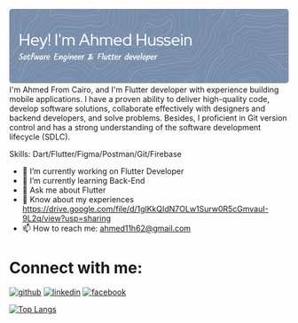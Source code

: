 ![Banner](banner.png)
I'm Ahmed From Cairo, and I'm Flutter developer with experience building mobile applications. I have a proven ability to deliver high-quality code, develop software solutions, collaborate effectively with designers and backend developers, and solve problems. Besides, I proficient in Git version control and has a strong understanding of the software development lifecycle (SDLC).

Skills: Dart/Flutter/Figma/Postman/Git/Firebase

- 🔭 I’m currently working on Flutter Developer 
- 🌱 I’m currently learning Back-End 
- 💬 Ask me about Flutter 
- 📄 Know about my experiences https://drive.google.com/file/d/1glKkQIdN7OLw1Surw0R5cGmvauI-9L2q/view?usp=sharing
- 📫 How to reach me: ahmed11h62@gmail.com 

# Connect with me:
[<img src='https://cdn.jsdelivr.net/npm/simple-icons@3.0.1/icons/github.svg' alt='github' height='40'>](https://github.com/AhmedHusseinHafez)  [<img src='https://cdn.jsdelivr.net/npm/simple-icons@3.0.1/icons/linkedin.svg' alt='linkedin' height='40'>](https://www.linkedin.com/in/http://www.linkedin.com/in/ahmed-hussein‬‏-2055b2201/)  [<img src='https://cdn.jsdelivr.net/npm/simple-icons@3.0.1/icons/facebook.svg' alt='facebook' height='40'>](https://www.facebook.com/https://www.facebook.com/Ahmed.h.h.2000)  

[![Top Langs](https://github-readme-stats.vercel.app/api/top-langs/?username=AhmedHusseinHafez)](https://github.com/anuraghazra/github-readme-stats)

